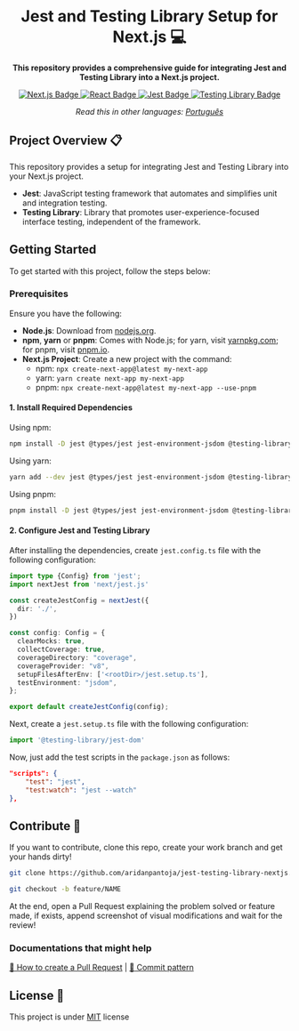 <h1 align="center">Jest and Testing Library Setup for Next.js 💻</h1> 

<p align="center">
    <b>This repository provides a comprehensive guide for integrating Jest and Testing Library into a Next.js project.</b>
</p>

<p align="center">
  <a href="https://nextjs.org/" target="_blank">
    <img src="https://img.shields.io/badge/Next.js-000000?style=for-the-badge&logo=next.js" alt="Next.js Badge">
  </a>
  <a href="https://reactjs.org/" target="_blank">
    <img src="https://img.shields.io/badge/React-005CFE?style=for-the-badge&logo=react" alt="React Badge">
  </a>
  <a href="https://eslint.org/" target="_blank">
    <img src="https://img.shields.io/badge/Jest-c14a09?style=for-the-badge&logo=jest" alt="Jest Badge">
  </a>
  <a href="https://prettier.io/" target="_blank">
    <img src="https://img.shields.io/badge/Testing Library-ffffff?style=for-the-badge&logo=testinglibrary" alt="Testing Library Badge">
  </a>
</p>

<p align="center">
  <i>Read this in other languages: <a href="./translations/README-ptBR.md">Português</a></i>
</p>

<h2 id="project-overview">Project Overview 📋</h2>

This repository provides a setup for integrating Jest and Testing Library into your Next.js project.

- **Jest**: JavaScript testing framework that automates and simplifies unit and integration testing.
- **Testing Library**: Library that promotes user-experience-focused interface testing, independent of the framework.

<h2 id="getting-started">Getting Started</h2>

To get started with this project, follow the steps below:

### Prerequisites

Ensure you have the following:

- **Node.js**: Download from [nodejs.org](https://nodejs.org/).
- **npm**, **yarn** or **pnpm**: Comes with Node.js; for yarn, visit [yarnpkg.com](https://yarnpkg.com/); for pnpm, visit [pnpm.io](https://pnpm.io/pt/).
- **Next.js Project**: Create a new project with the command: 
  - npm: `npx create-next-app@latest my-next-app`
  - yarn: `yarn create next-app my-next-app`
  - pnpm: `npx create-next-app@latest my-next-app --use-pnpm`

#### 1. Install Required Dependencies

Using npm:
```bash
npm install -D jest @types/jest jest-environment-jsdom @testing-library/react @testing-library/dom @testing-library/jest-dom ts-node ts-jest
```
Using yarn:
```bash
yarn add --dev jest @types/jest jest-environment-jsdom @testing-library/react @testing-library/dom @testing-library/jest-dom ts-node ts-jest
```
Using pnpm:
```bash
pnpm install -D jest @types/jest jest-environment-jsdom @testing-library/react @testing-library/dom @testing-library/jest-dom ts-node ts-jest
```

#### 2. Configure Jest and Testing Library
After installing the dependencies, create `jest.config.ts` file with the following configuration:

```ts
import type {Config} from 'jest';
import nextJest from 'next/jest.js'

const createJestConfig = nextJest({
  dir: './',
})

const config: Config = {
  clearMocks: true,
  collectCoverage: true,
  coverageDirectory: "coverage",
  coverageProvider: "v8",
  setupFilesAfterEnv: ['<rootDir>/jest.setup.ts'],
  testEnvironment: "jsdom",
};

export default createJestConfig(config);
```

Next, create a `jest.setup.ts` file with the following configuration:

```ts
import '@testing-library/jest-dom'
```

Now, just add the test scripts in the `package.json` as follows:

```json
"scripts": {
    "test": "jest",
    "test:watch": "jest --watch"
},
```

<h2 id="contribute">Contribute 🚀</h2>

If you want to contribute, clone this repo, create your work branch and get your hands dirty!

```bash
git clone https://github.com/aridanpantoja/jest-testing-library-nextjs.git
```

```bash
git checkout -b feature/NAME
```

At the end, open a Pull Request explaining the problem solved or feature made, if exists, append screenshot of visual modifications and wait for the review!

### Documentations that might help

[📝 How to create a Pull Request](https://www.atlassian.com/br/git/tutorials/making-a-pull-request) |
[💾 Commit pattern](https://gist.github.com/joshbuchea/6f47e86d2510bce28f8e7f42ae84c716)

<h2 id="license">License 📃 </h2>

This project is under [MIT](./LICENSE) license